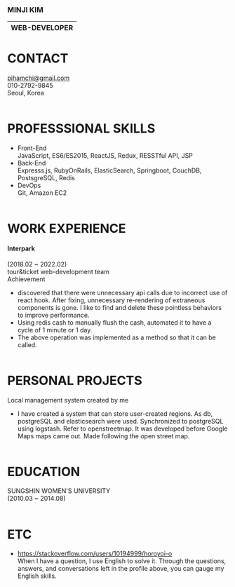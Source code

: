 ### MINJI KIM

| WEB-DEVELOPER |
|---------------|

# CONTACT
pihamchi@gmail.com\
010-2792-9845\
Seoul, Korea
\
&nbsp;
# PROFESSSIONAL SKILLS
- Front-End\
JavaScript, ES6/ES2015, ReactJS, Redux, RESSTful API, JSP
- Back-End\
Expresss.js, RubyOnRails, ElasticSearch, Springboot, CouchDB, PostsgreSQL, Redis
- DevOps\
Git, Amazon EC2 
\
&nbsp;
# WORK EXPERIENCE
#### Interpark
(2018.02 ~ 2022.02) \
tour&ticket web-development team  \
Achievement
- discovered that there were unnecessary api calls due to incorrect use of react hook. After fixing, unnecessary re-rendering of extraneous components is gone. I like to find and delete these pointless behaviors to improve performance.
- Using redis cash to manually flush the cash, automated it to have a cycle of 1 minute or 1 day.
- The above operation was implemented as a method so that it can be called.
\
&nbsp;
# PERSONAL PROJECTS
Local management system created by me
- I have created a system that can store user-created regions. As db, postgreSQL and elasticsearch were used. Synchronized to postgreSQL using logstash. Refer to openstreetmap. It was developed before Google Maps maps came out. Made following the open street map.
\
&nbsp;
# EDUCATION
SUNGSHIN WOMEN'S UNIVERSITY\
(2010.03 ~ 2014.08)
\
&nbsp;
# ETC
- https://stackoverflow.com/users/10194999/horoyoi-o \
When I have a question, I use English to solve it. Through the questions, answers, and conversations left in the profile above, you can gauge my English skills.
